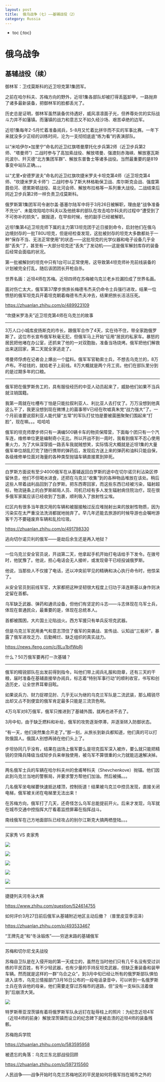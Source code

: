 ```yaml
---
layout: post
title:  俄乌战争（七）——基辅战役（2）
category: Russia 
---
```


* toc
{:toc}

# 俄乌战争

## 基辅战役（续）

御林军：卫戍莫斯科的近卫坦克第1集团军。

之前在哈尔科夫、苏梅方向的野外，近坦1集各部队却被打得丢盔卸甲，一路抛弃了诸多最新装备，把御林军的脸都丢光了。

历史总是证明，御林军虽然装备优待遇好，威风凛凛面子光，但养尊处优的实际战斗力并不如藩镇。而藩镇的战力和意志又不如久经沙场、艰苦卓绝的边军。

近坦1集每年2-5月忙着准备阅兵，5-8月又忙着比拼华而不实的军事比赛。一年下来就没多少正经的训练时间，沦为一支彻彻底底“练为看”的表演部队。

以“米哈伊尔•加里宁”命名的近卫红旗塔曼摩托化步兵第2师（近卫步兵第2师、“塔曼师”）二战时参与了高加索战役、解放塔曼、强渡刻赤海峡、解放塞瓦斯托波尔、歼灭德“北方集团军群”、解放东普鲁士等诸多战役。当然最重要的是819事变中站队正确。。。

以“尤里•安德罗波夫”命名的近卫红旗坎捷米罗夫卡坦克第4师（近卫坦克第4师、“坎捷米罗夫卡师”）二战时参与了斯大林格勒保卫战、库尔斯克会战、强度第聂伯河、德累斯顿战役、易北河会师、解放布拉格等一系列重大战役。二战结束后同近卫步兵第2师一样负责卫戍莫斯科。

俄罗斯第1集团军司令谢尔盖·基塞尔陆军中将于3月26日被解职，理由是“战争准备不充分”、未能攻陷哈尔科夫以及他统率的部队在攻击哈尔科夫的过程中“遭受到了不可弥补的损失”。据报道，在早些时候，他的副手已经被解职。

近坦1集第4近卫坦克师下属的主力第13坦克团于近日接到命令，启封他们在俄乌边境封存的一批T80U坦克，但是经检查发现，这批被封存的坦克大多数都处于一种“保存不当、无法正常使用”的状态——这批坦克的光学仪器和电子设备几乎全部“丢失”了，甚至有一大部分坦克还“丢失”了发动机——这是俄军解封库存的装备后经常会面临的状况。

第一批被解封的坦克中只有1台可以正常使用，这导致第4坦克师补充前线装备的计划被完全打乱，随后该团团长开枪自杀。

世界名画：近坦4师在苏梅。近坦四师在苏梅被乌克兰老乡捡漏捡成了世界名画。

面对伤亡太大，俄军第37摩步旅旅长梅德韦杰夫仍命令士兵强行进攻，结果一位愤怒的俄军坦克兵开着坦克朝着梅德韦杰夫冲去，结果把旅长活活压死。

https://zhuanlan.zhihu.com/p/489923109

“坎捷米罗洛夫”近卫坦克第4师在乌克兰的故事

---

3万人口小城库皮扬斯克的市长，跟俄军合作了4天，实在待不住，带全家跑俄罗斯了。这位市长宣布俄军秋毫无犯，但俄军马上开始“征用”居民的私家车。暴怒的居民把他堵在办公室，还抓来了他的一对双胞胎，准备当场烧烤。俄军把他们解救出来送回家，第二天就全家逃走了。

塔曼师俘虏在记者会上爆出一个猛料。俄军军官勒索士兵，不想去乌克兰的，8万卢布。不给钱的，就给老子上前线。8万大概就是两个月工资。他们在部队里分到的是过期多年的口粮。

---

俄军把在俄罗斯务工的，具有服役经历的中亚人动员起来了，威胁他们如果不当兵就注销国籍。

我第一周就在吐槽布丁怕是只能拉叙利亚人、利比亚人去打仗了。万万没想到他真这么干了，我更没想到现在微博上的菌事带V已经在吹嘘真朱党“战力强大”了。一个月前谁要说叙利亚人能代替“五常”的军队打仗怕是要被菌圈聚聚们围起来“打脸”，现在嘛。。。哈哈哈

俄军的坦克师摩步师只有一满编500辆卡车的物资保障营，下面每个团只有一个汽车连，维修单位更是编制奇小无比。所以开战不到一周时，我看到俄军不忍心使用重火力，为了大纵深穿插一路丢车我就贼想笑，实际情况大概就是近坦1集的大量俄军单位胡乱打完了随行携带的弹药后，发现后方送上来的弹药和油料只能自保，各级维修单位面对海量的各种类型抛锚车辆直接累到猝死。

---

白罗斯方面说有至少4000俄军在从基辅返回白罗斯的途中在切尔诺贝利沾染区停留休息，他们不但喝水进食，还把在乌克兰“收集”到的各种物品堆放在该处。稍后这些人带着战利品回到了白罗斯。把东西寄回家，而这些东西已经被污染，辐射超标，物流链条上的白罗斯邮局人员、司机已经有多人发生辐射病住院治疗。现在很多俄军家属应该已经收到了包裹，顺利吸入了放射性尘埃。

红区内有很多当年救灾用的车辆和被服接触过反应堆抛射出来的放射性物质，因为污染实在太严重没法洗消都就地抛弃了。早几年还能去旅游的时候导游也会嘱咐游客千万不要碰废弃车辆和乱捡垃圾。

https://zhuanlan.zhihu.com/p/491798330

逃向切尔诺贝利的俄军——是劫后余生还是再入地狱？

---

一位乌克兰安全官员说，开战第二天，他拿起手机开始打电话给手下发令。在拨号时，他犹豫了。他说，担心电话会无人接听，或发现骨干已经投诚俄罗斯。

他说，当那些人不仅接了电话，还以冲突前罕见的精确和决心执行命令时，他惊呆了。

从安全官员到前线军官，大家都把这种坚韧很大程度上归功于泽连斯基以身作则决定留在首都。

乌军缺乏武器、弹药和通讯设备，但他们有坚定的斗志——斗志体现在乌军士兵，体现在普通民众，最重要的是，体现在总统本人。

首都被围困，大片国土沦陷战火。西方军援只有单兵反坦克武器。

但是乌克兰军民用勇气和意志顶住了俄军的突袭战、宣传战、认知战“三板斧”，暴露了俄军进攻乏力、后勤稀烂、缺乏组织的真实战力。

https://news.ifeng.com/c/8Lu1bjfWpRj

什么？50万俄军要再打一次基辅？

---

俄军的精锐部队在出发前得到指令，叫他们带上阅兵礼服和勋章，还有三天的干粮，届时准备在基辅直接举办阅兵，标志着“特别军事行动”的顺利收官，书写和创造历史，让全世界耳晕目眩。

如果说兵力、财力捉襟见肘、几乎无以为继的乌克兰军队是二流武装，那么精锐尽出却又占不到便宜的俄军肯定最多只能是三流货色啊。

4万乌军对8万俄军，俄军只推进到了基辅外围，就再也进不去了。

3月中旬，由于缺乏燃料和补给，俄军的攻势逐渐停滞，并逐渐转入防御状态。

“有一天，他们突然集合开走了。”那一刻，从旅长到新兵都知道，他们真的可以打败俄国人。俄国人别想再骑在他们头上了。

步坦协同几乎没有，结果在战场上俄军要么是坦克孤军深入被炸，要么就只能把精锐的空降兵降级当成轻步兵来单独使用，被乌军不算很重的火力就能迅速解决掉。

---

两名俄军士兵的车辆在哈尔科夫州的舍甫琴科夫（Shevchenkove）抛锚。他们因此到乌克兰当地的警察局，并要求警方帮他们加油。然后被捕。。。

几名俄军坐电梯要快速抵达楼顶，控制街道！结果被乌克兰中控员发现，直接关闭电梯，俄军被关闭在电梯里无法出来！

在苏梅方向，俄军打了几天，还奇怪怎么乌军总能提前开火。后来才发现，乌军就在城市交通中控指挥大厅看着监控屏幕在指挥战斗。

南线俄军在己方地面部队已经攻占的别尔江斯克大搞两栖登陆。。。

---

买家秀 VS 卖家秀

![](/images/img4/t.jpg)

![](/images/img4/t_2.jpg)

![](/images/img4/t_3.jpg)

![](/images/img4/t_4.jpg)

![](/images/img4/t_5.jpg)

---

捷捷列夫河冬泳大赛

https://www.zhihu.com/question/524614755

如何评价3月27日前后俄军从基辅附近地区主动后撤？（普里皮亚季沼泽）

https://zhuanlan.zhihu.com/p/493533467

“王牌先走”和“冬泳锻炼”——穷途末路的基辅俄军

---

苏梅和切尔尼戈夫战役

苏梅自卫队是在入侵开始的第一天成立的，虽然在当时他们只有几千名没有受过训练的平民百姓，有不少轻武器，也有少量的手持反坦克武器，但缺乏重装备和装甲车辆。然而就是这样的一群“乌合之众”，到3月中旬已经让所有的俄罗斯部队惧怕进入该市，乌克兰情报部门3月16日公布的一段电话录音中，可以听到一名俄罗斯士兵在告诉他的母亲，他们需要走穿过苏梅市的道路，但“没有一支纵队活着做到”后崩溃大哭。

![](/images/img4/Sumy.jpg)

特罗斯蒂亚涅茨镇有着将俄罗斯军队永远钉在耻辱柱上的照片：为纪念近坦4军（近坦4师的前身）解放涅茨镇而设立的纪念碑下是被击溃的近坦4师的装备残骸。

苏梅炮兵学院

https://zhuanlan.zhihu.com/p/583595958

被遗忘的角落：乌克兰东北部战役回顾

https://zhuanlan.zhihu.com/p/597315560

人民战争——战争开始时乌克兰苏梅地区的平民是如何将俄军挡在城市之外的
